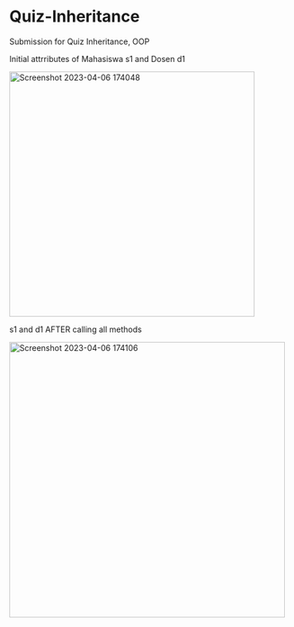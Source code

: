 # Quiz-Inheritance
Submission for Quiz Inheritance, OOP

Initial attrributes of Mahasiswa s1 and Dosen d1

<img width="436" alt="Screenshot 2023-04-06 174048" src="https://user-images.githubusercontent.com/127776732/230358802-d678c964-5c96-450d-8435-d72c7d40f937.png">

s1 and d1 AFTER calling all methods

<img width="490" alt="Screenshot 2023-04-06 174106" src="https://user-images.githubusercontent.com/127776732/230358652-c517a54a-b5da-451a-b849-5c288d98d81f.png">
